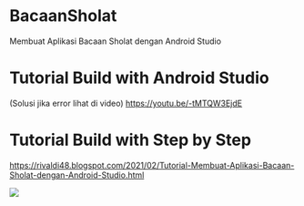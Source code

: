 # BacaanSholat
Membuat Aplikasi Bacaan Sholat dengan Android Studio

# Tutorial Build with Android Studio
(Solusi jika error lihat di video)
https://youtu.be/-tMTQW3EjdE

# Tutorial Build with Step by Step
https://rivaldi48.blogspot.com/2021/02/Tutorial-Membuat-Aplikasi-Bacaan-Sholat-dengan-Android-Studio.html

<img src="https://1.bp.blogspot.com/-uGdizqXaiZY/YCC_gSErpwI/AAAAAAAAHu8/14qns0CCdB0unn0iL_27BAjXz0Jopre9QCLcBGAsYHQ/s1280/Tutorial%2BMembuat%2BAplikasi%2BBacaan%2BSholat%2Bdengan%2BAndroid%2BStudio.pngg" data-canonical-src="https://1.bp.blogspot.com/-uGdizqXaiZY/YCC_gSErpwI/AAAAAAAAHu8/14qns0CCdB0unn0iL_27BAjXz0Jopre9QCLcBGAsYHQ/s1280/Tutorial%2BMembuat%2BAplikasi%2BBacaan%2BSholat%2Bdengan%2BAndroid%2BStudio.png" style="max-width:100%;">

